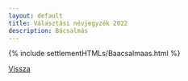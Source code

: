 ```yaml
---
layout: default
title: Választási névjegyzék 2022
description: Bácsalmás
---
```


{% include settlementHTMLs/Baacsalmaas.html %}

[Vissza](./)